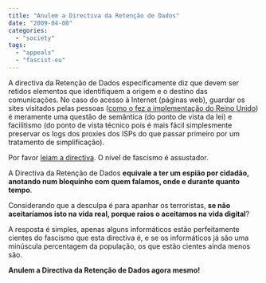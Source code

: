 ```yaml
---
title: "Anulem a Directiva da Retenção de Dados"
date: "2009-04-08"
categories: 
  - "society"
tags: 
  - "appeals"
  - "fascist-eu"
---
```


A directiva da Retenção de Dados especificamente diz que devem ser retidos elementos que identifiquem a origem e o destino das comunicações. No caso do acesso à Internet (páginas web), guardar os sites visitados pelas pessoas ([como o fez a implementação do Reino Unido](http://yro.slashdot.org/article.pl?sid=09/04/06/0234245)) é meramente uma questão de semântica (do ponto de vista da lei) e facilitismo (do ponto de vista técnico pois é mais fácil simplesmente preservar os logs dos proxies dos ISPs do que passar primeiro por um tratamento de simplificação).

Por favor [leiam a directiva](http://eur-lex.europa.eu/LexUriServ/site/en/oj/2006/l_105/l_10520060413en00540063.pdf "europa.eu"). O nível de fascismo é assustador.

A Directiva da Retenção de Dados **equivale a ter um espião por cidadão, anotando num bloquinho com quem falamos, onde e durante quanto tempo**.

Considerando que a desculpa é para apanhar os terroristas, **se não aceitaríamos isto na vida real, porque raios o aceitamos na vida digital**?

A resposta é simples, apenas alguns informáticos estão perfeitamente cientes do fascismo que esta directiva é, e se os informáticos já são uma minúscula percentagem da população, os que estão cientes ainda menos são.

**Anulem a Directiva da Retenção de Dados agora mesmo!**
